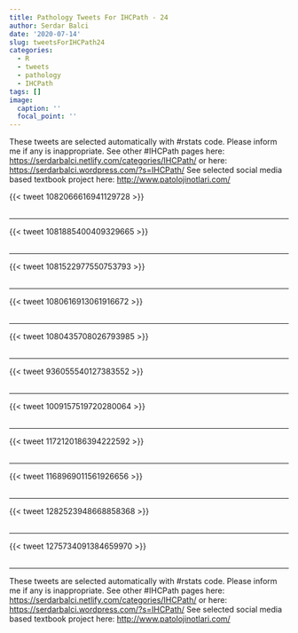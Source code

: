 ```yaml
---
title: Pathology Tweets For IHCPath - 24
author: Serdar Balci
date: '2020-07-14'
slug: tweetsForIHCPath24
categories:
  - R
  - tweets
  - pathology
  - IHCPath
tags: []
image:
  caption: ''
  focal_point: ''
---
```



These tweets are selected automatically with #rstats code. Please inform me if any is inappropriate.
See other #IHCPath pages here: https://serdarbalci.netlify.com/categories/IHCPath/  or here: https://serdarbalci.wordpress.com/?s=IHCPath/ 
See selected social media based textbook project here: http://www.patolojinotlari.com/

{{< tweet 1082066616941129728 >}}
<br>
<br>
<hr>
{{< tweet 1081885400409329665 >}}
<br>
<br>
<hr>
{{< tweet 1081522977550753793 >}}
<br>
<br>
<hr>
{{< tweet 1080616913061916672 >}}
<br>
<br>
<hr>
{{< tweet 1080435708026793985 >}}
<br>
<br>
<hr>
{{< tweet 936055540127383552 >}}
<br>
<br>
<hr>
{{< tweet 1009157519720280064 >}}
<br>
<br>
<hr>
{{< tweet 1172120186394222592 >}}
<br>
<br>
<hr>
{{< tweet 1168969011561926656 >}}
<br>
<br>
<hr>
{{< tweet 1282523948668858368 >}}
<br>
<br>
<hr>
{{< tweet 1275734091384659970 >}}
<br>
<br>
<hr>


These tweets are selected automatically with #rstats code. Please inform me if any is inappropriate.
See other #IHCPath pages here: https://serdarbalci.netlify.com/categories/IHCPath/  or here: https://serdarbalci.wordpress.com/?s=IHCPath/ 
See selected social media based textbook project here: http://www.patolojinotlari.com/
